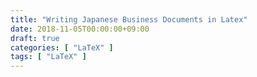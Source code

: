 ```yaml
---
title: "Writing Japanese Business Documents in Latex"
date: 2018-11-05T00:00:00+09:00
draft: true
categories: [ "LaTeX" ]
tags: [ "LaTeX" ]
---
```


